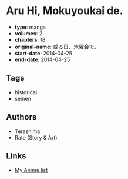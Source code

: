 # Aru Hi, Mokuyoukai de.

-   **type**: manga
-   **volumes**: 2
-   **chapters**: 18
-   **original-name**: 或る日、木曜会で。
-   **start-date**: 2014-04-25
-   **end-date**: 2014-04-25

## Tags

-   historical
-   seinen

## Authors

-   Terashima
-   Rate (Story & Art)

## Links

-   [My Anime list](https://myanimelist.net/manga/137536/Aru_Hi_Mokuyoukai_de)
